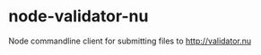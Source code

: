 node-validator-nu
=================
Node commandline client for submitting files to http://validator.nu
